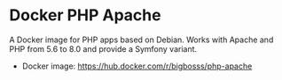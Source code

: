 # Docker PHP Apache

A Docker image for PHP apps based on Debian. Works with Apache and PHP from 5.6 to 8.0 and provide a Symfony variant.

* Docker image: https://hub.docker.com/r/bigbosss/php-apache
